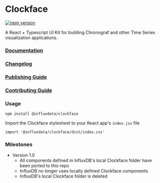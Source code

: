 # Clockface

[![npm version](https://badge.fury.io/js/%40influxdata%2Fclockface.svg)](https://badge.fury.io/js/%40influxdata%2Fclockface)

A React + Typescript UI Kit for building Chronograf and other Time Series visualization applications.

### [Documentation](https://influxdata.github.io/clockface)

### [Changelog](https://github.com/influxdata/clockface/blob/master/CHANGELOG.md)

### [Publishing Guide](https://github.com/influxdata/clockface/blob/master/PUBLISHING.md)

### [Contributing Guide](https://github.com/influxdata/clockface/blob/master/CONTRIBUTING.md)

### Usage

```
npm install @influxdata/clockface
```
Import the Clockface stylesheet to your React app's `index.jsx` file
```tsx
import '@influxdata/clockface/dist/index.css'
```

### Milestones

- Version 1.0
  - All components defined in InfluxDB's local Clockface folder have been ported to this repo
  - InfluxDB no longer uses locally defined Clockface components
  - InfluxDB's local Clockface folder is deleted

